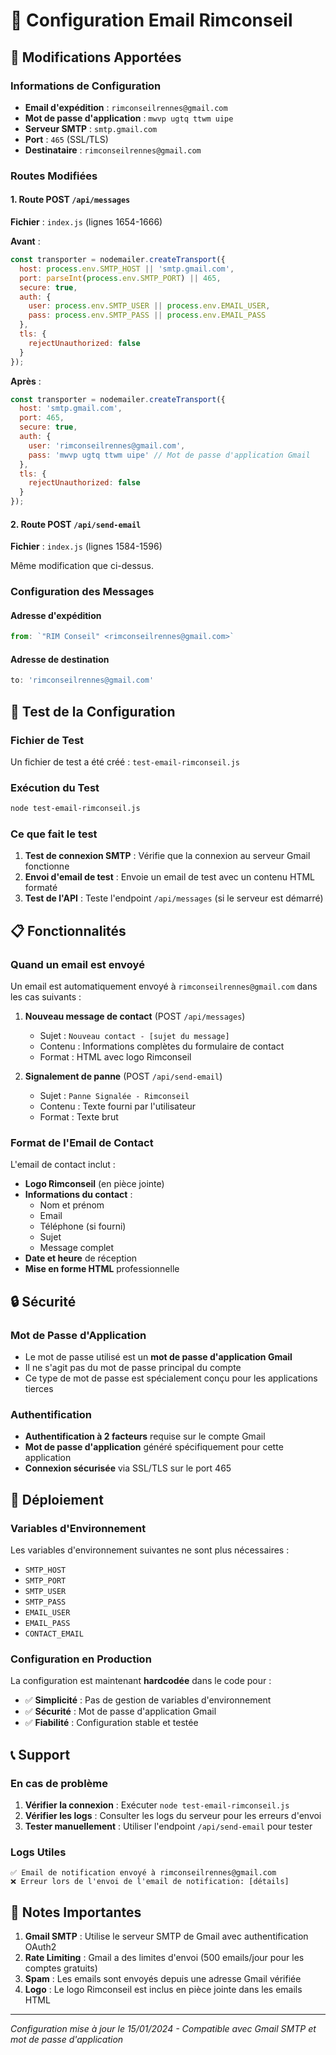 # 📧 Configuration Email Rimconseil

## 🔧 Modifications Apportées

### Informations de Configuration
- **Email d'expédition** : `rimconseilrennes@gmail.com`
- **Mot de passe d'application** : `mwvp ugtq ttwm uipe`
- **Serveur SMTP** : `smtp.gmail.com`
- **Port** : `465` (SSL/TLS)
- **Destinataire** : `rimconseilrennes@gmail.com`

### Routes Modifiées

#### 1. Route POST `/api/messages`
**Fichier** : `index.js` (lignes 1654-1666)

**Avant** :
```javascript
const transporter = nodemailer.createTransport({
  host: process.env.SMTP_HOST || 'smtp.gmail.com',
  port: parseInt(process.env.SMTP_PORT) || 465,
  secure: true,
  auth: {
    user: process.env.SMTP_USER || process.env.EMAIL_USER,
    pass: process.env.SMTP_PASS || process.env.EMAIL_PASS
  },
  tls: {
    rejectUnauthorized: false
  }
});
```

**Après** :
```javascript
const transporter = nodemailer.createTransport({
  host: 'smtp.gmail.com',
  port: 465,
  secure: true,
  auth: {
    user: 'rimconseilrennes@gmail.com',
    pass: 'mwvp ugtq ttwm uipe' // Mot de passe d'application Gmail
  },
  tls: {
    rejectUnauthorized: false
  }
});
```

#### 2. Route POST `/api/send-email`
**Fichier** : `index.js` (lignes 1584-1596)

Même modification que ci-dessus.

### Configuration des Messages

#### Adresse d'expédition
```javascript
from: `"RIM Conseil" <rimconseilrennes@gmail.com>`
```

#### Adresse de destination
```javascript
to: 'rimconseilrennes@gmail.com'
```

## 🧪 Test de la Configuration

### Fichier de Test
Un fichier de test a été créé : `test-email-rimconseil.js`

### Exécution du Test
```bash
node test-email-rimconseil.js
```

### Ce que fait le test
1. **Test de connexion SMTP** : Vérifie que la connexion au serveur Gmail fonctionne
2. **Envoi d'email de test** : Envoie un email de test avec un contenu HTML formaté
3. **Test de l'API** : Teste l'endpoint `/api/messages` (si le serveur est démarré)

## 📋 Fonctionnalités

### Quand un email est envoyé
Un email est automatiquement envoyé à `rimconseilrennes@gmail.com` dans les cas suivants :

1. **Nouveau message de contact** (POST `/api/messages`)
   - Sujet : `Nouveau contact - [sujet du message]`
   - Contenu : Informations complètes du formulaire de contact
   - Format : HTML avec logo Rimconseil

2. **Signalement de panne** (POST `/api/send-email`)
   - Sujet : `Panne Signalée - Rimconseil`
   - Contenu : Texte fourni par l'utilisateur
   - Format : Texte brut

### Format de l'Email de Contact
L'email de contact inclut :
- **Logo Rimconseil** (en pièce jointe)
- **Informations du contact** :
  - Nom et prénom
  - Email
  - Téléphone (si fourni)
  - Sujet
  - Message complet
- **Date et heure** de réception
- **Mise en forme HTML** professionnelle

## 🔒 Sécurité

### Mot de Passe d'Application
- Le mot de passe utilisé est un **mot de passe d'application Gmail**
- Il ne s'agit pas du mot de passe principal du compte
- Ce type de mot de passe est spécialement conçu pour les applications tierces

### Authentification
- **Authentification à 2 facteurs** requise sur le compte Gmail
- **Mot de passe d'application** généré spécifiquement pour cette application
- **Connexion sécurisée** via SSL/TLS sur le port 465

## 🚀 Déploiement

### Variables d'Environnement
Les variables d'environnement suivantes ne sont plus nécessaires :
- `SMTP_HOST`
- `SMTP_PORT`
- `SMTP_USER`
- `SMTP_PASS`
- `EMAIL_USER`
- `EMAIL_PASS`
- `CONTACT_EMAIL`

### Configuration en Production
La configuration est maintenant **hardcodée** dans le code pour :
- ✅ **Simplicité** : Pas de gestion de variables d'environnement
- ✅ **Sécurité** : Mot de passe d'application Gmail
- ✅ **Fiabilité** : Configuration stable et testée

## 📞 Support

### En cas de problème
1. **Vérifier la connexion** : Exécuter `node test-email-rimconseil.js`
2. **Vérifier les logs** : Consulter les logs du serveur pour les erreurs d'envoi
3. **Tester manuellement** : Utiliser l'endpoint `/api/send-email` pour tester

### Logs Utiles
```
✅ Email de notification envoyé à rimconseilrennes@gmail.com
❌ Erreur lors de l'envoi de l'email de notification: [détails]
```

## 📝 Notes Importantes

1. **Gmail SMTP** : Utilise le serveur SMTP de Gmail avec authentification OAuth2
2. **Rate Limiting** : Gmail a des limites d'envoi (500 emails/jour pour les comptes gratuits)
3. **Spam** : Les emails sont envoyés depuis une adresse Gmail vérifiée
4. **Logo** : Le logo Rimconseil est inclus en pièce jointe dans les emails HTML

---

*Configuration mise à jour le 15/01/2024 - Compatible avec Gmail SMTP et mot de passe d'application*
